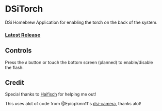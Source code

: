 # DSiTorch

DSi Homebrew Application for enabling the torch on the back of the system.

### [Latest Release](https://github.com/oscie57/DSiTorch/releases/tag/latest)

## Controls

Press the `A` button or touch the bottom screen (planned) to enable/disable the flash.

## Credit

Special thanks to [Haifisch](https://github.com/haifisch) for helping me out!

This uses alot of code from @Epicpkmn11's [dsi-camera](https://github.com/Epicpkmn11/dsi-camera), thanks alot!

[//]: <> ( C:\devkitPro\tools\bin )
